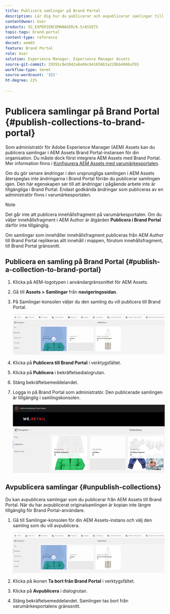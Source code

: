 ```yaml
---
title: Publicera samlingar på Brand Portal
description: Lär dig hur du publicerar och avpublicerar samlingar till Brand Portal.
contentOwner: User
products: SG_EXPERIENCEMANAGER/6.5/ASSETS
topic-tags: brand-portal
content-type: reference
docset: aem65
feature: Brand Portal
role: User
solution: Experience Manager, Experience Manager Assets
source-git-commit: 29391c8e3042a8a04c64165663a228bb4886afb5
workflow-type: tm+mt
source-wordcount: '321'
ht-degree: 22%

---
```


# Publicera samlingar på Brand Portal {#publish-collections-to-brand-portal}

Som administratör för Adobe Experience Manager (AEM) Assets kan du publicera samlingar i AEM Assets Brand Portal-instansen för din organisation. Du måste dock först integrera AEM Assets med Brand Portal. Mer information finns i [Konfigurera AEM Assets med varumärkesportalen](/help/assets/configure-aem-assets-with-brand-portal.md).

Om du gör senare ändringar i den ursprungliga samlingen i AEM Assets återspeglas inte ändringarna i Brand Portal förrän du publicerar samlingen igen. Den här egenskapen ser till att ändringar i pågående arbete inte är tillgängliga i Brand Portal. Endast godkända ändringar som publiceras av en administratör finns i varumärkesportalen.

>[!NOTE]
>
>Det går inte att publicera innehållsfragment på varumärkesportalen. Om du väljer innehållsfragment i AEM Author är åtgärden **Publicera i Brand Portal** därför inte tillgänglig.
>
>Om samlingar som innehåller innehållsfragment publiceras från AEM Author till Brand Portal replikeras allt innehåll i mappen, förutom innehållsfragment, till Brand Portal gränssnitt.

## Publicera en samling på Brand Portal {#publish-a-collection-to-brand-portal}

1. Klicka på AEM-logotypen i användargränssnittet för AEM Assets.
1. Gå till **Assets > Samlingar** från **navigeringssidan**.
1. På Samlingar-konsolen väljer du den samling du vill publicera till Brand Portal.

   ![select_collection](assets/select_collection.png)

1. Klicka på **Publicera till Brand Portal** i verktygsfältet.
1. Klicka på **Publicera** i bekräftelsedialogrutan.
1. Stäng bekräftelsemeddelandet.
1. Logga in på Brand Portal som administratör. Den publicerade samlingen är tillgänglig i samlingskonsolen.

   ![published collection](assets/published_collection.png)

## Avpublicera samlingar {#unpublish-collections}

Du kan avpublicera samlingar som du publicerar från AEM Assets till Brand Portal. När du har avpublicerat originalsamlingen är kopian inte längre tillgänglig för Brand Portal-användare.

1. Gå till Samlingar-konsolen för din AEM Assets-instans och välj den samling som du vill avpublicera.

   ![select_collection-1](assets/select_collection-1.png)

1. Klicka på ikonen **Ta bort från Brand Portal** i verktygsfältet.
1. Klicka på **Avpublicera** i dialogrutan.
1. Stäng bekräftelsemeddelandet. Samlingen tas bort från varumärkesportalens gränssnitt.
